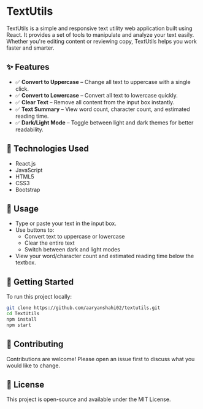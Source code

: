 # TextUtils

TextUtils is a simple and responsive text utility web application built using React. It provides a set of tools to manipulate and analyze your text easily. Whether you're editing content or reviewing copy, TextUtils helps you work faster and smarter.

## ✨ Features

- ✅ **Convert to Uppercase** – Change all text to uppercase with a single click.
- ✅ **Convert to Lowercase** – Convert all text to lowercase quickly.
- ✅ **Clear Text** – Remove all content from the input box instantly.
- ✅ **Text Summary** – View word count, character count, and estimated reading time.
- ✅ **Dark/Light Mode** – Toggle between light and dark themes for better readability.

## 🧰 Technologies Used

- React.js  
- JavaScript  
- HTML5  
- CSS3  
- Bootstrap


## 📝 Usage

- Type or paste your text in the input box.
- Use buttons to:
    - Convert text to uppercase or lowercase
    - Clear the entire text
    - Switch between dark and light modes
- View your word/character count and estimated reading time below the textbox.

## 🚀 Getting Started

To run this project locally:

```bash
git clone https://github.com/aaryanshahi02/textutils.git
cd TextUtils
npm install
npm start
```

## 🙌 Contributing

Contributions are welcome! Please open an issue first to discuss what you would like to change.

## 📄 License
This project is open-source and available under the MIT License.
